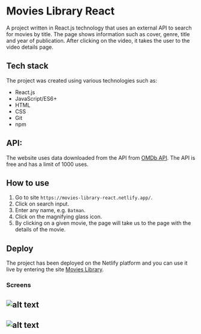 # Movies Library React

A project written in React.js technology that uses an external API to search for movies by title. The page shows information such as cover, genre, title and year of publication. After clicking on the video, it takes the user to the video details page.

## Tech stack

The project was created using various technologies such as:
- React.js
- JavaScript/ES6+
- HTML
- CSS
- Git
- npm


## API:
The website uses data downloaded from the API from [OMDb API](https://www.omdbapi.com/).
The API is free and has a limit of 1000 uses.

## How to use
1. Go to site `https://movies-library-react.netlify.app/`.
2. Click on search input.
3. Enter any name, e.g. `Batman`.
4. Click on the magnifying glass icon.
5. By clicking on a given movie, the page will take us to the page with the details of the movie.

## Deploy
The project has been deployed on the Netlify platform and you can use it live by entering the site [Movies Library](https://movies-library-react.netlify.app/).

### Screens
![alt text](https://i.imgur.com/CQueYsH.png)
---
![alt text](https://i.imgur.com/PPWcB57.png)
---